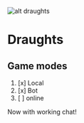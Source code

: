 ![alt draughts](https://encrypted-tbn0.gstatic.com/images?q=tbn:ANd9GcQURULun4O52dGSop6oEOMC22d2FnaOjkAhrg&usqp=CAU "draughts")


# Draughts
## Game modes
1. [x] Local
2. [x] Bot
3. [ ] online

Now with working chat!
